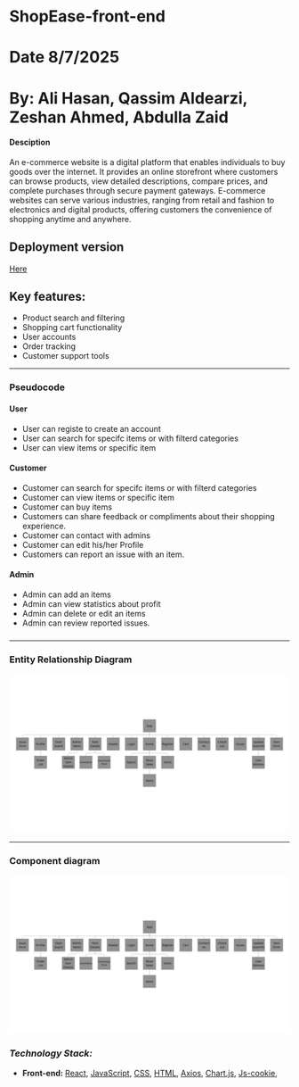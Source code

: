 # ShopEase-front-end
# Date 8/7/2025
# By: Ali Hasan, Qassim Aldearzi, Zeshan Ahmed, Abdulla Zaid
#### Desciption
An e-commerce website is a digital platform that enables individuals to buy goods over the internet. It provides an online storefront where customers can browse products, view detailed descriptions, compare prices, and complete purchases through secure payment gateways. E-commerce websites can serve various industries, ranging from retail and fashion to electronics and digital products, offering customers the convenience of shopping anytime and anywhere.

## Deployment version

[Here](#)

## Key features:
-  Product search and filtering
-  Shopping cart functionality
-  User accounts
-  Order tracking
-  Customer support tools
---

### Pseudocode

#### User

- User can registe to create an account 
- User can search for specifc items or with filterd categories
- User can view items or specific item

#### Customer

- Customer can search for specifc items or with filterd categories
- Customer can view items or specific item
- Customer can buy items
- Customers can share feedback or compliments about their shopping    experience.
- Customer can contact with admins
- Customer can edit his/her Profile
- Customers can report an issue with an item.

#### Admin

- Admin can add an items
- Admin can view statistics about profit
- Admin can delete or edit an items
- Admin can review reported issues.


###

---

### Entity Relationship Diagram

![ERD](./ShopEase/public/App.png)

---

### Component diagram

![CD](./ShopEase/public/App.png)

### _Technology Stack:_

- **Front-end:** [React](https://react.dev/learn), [JavaScript](https://developer.mozilla.org/en-US/docs/Web/JavaScript), [CSS](https://developer.mozilla.org/en-US/docs/Web/CSS), [HTML](https://developer.mozilla.org/en-US/docs/Web/HTML), [Axios](https://axios-http.com/docs/intro), [Chart.js](https://www.chartjs.org/docs/latest/), [Js-cookie](https://www.npmjs.com/package/js-cookie),
